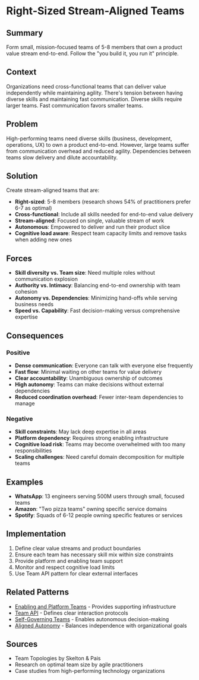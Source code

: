 ---
---
# Right-Sized Stream-Aligned Teams

## Summary
Form small, mission-focused teams of 5-8 members that own a product value stream end-to-end. Follow the "you build it, you run it" principle.

## Context
Organizations need cross-functional teams that can deliver value independently while maintaining agility. There's tension between having diverse skills and maintaining fast communication. Diverse skills require larger teams. Fast communication favors smaller teams.

## Problem
High-performing teams need diverse skills (business, development, operations, UX) to own a product end-to-end. However, large teams suffer from communication overhead and reduced agility. Dependencies between teams slow delivery and dilute accountability.

## Solution
Create stream-aligned teams that are:

- **Right-sized**: 5-8 members (research shows 54% of practitioners prefer 6-7 as optimal)
- **Cross-functional**: Include all skills needed for end-to-end value delivery
- **Stream-aligned**: Focused on single, valuable stream of work
- **Autonomous**: Empowered to deliver and run their product slice
- **Cognitive load aware**: Respect team capacity limits and remove tasks when adding new ones

## Forces
- **Skill diversity vs. Team size**: Need multiple roles without communication explosion
- **Authority vs. Intimacy**: Balancing end-to-end ownership with team cohesion
- **Autonomy vs. Dependencies**: Minimizing hand-offs while serving business needs
- **Speed vs. Capability**: Fast decision-making versus comprehensive expertise

## Consequences

### Positive
- **Dense communication**: Everyone can talk with everyone else frequently
- **Fast flow**: Minimal waiting on other teams for value delivery
- **Clear accountability**: Unambiguous ownership of outcomes
- **High autonomy**: Teams can make decisions without external dependencies
- **Reduced coordination overhead**: Fewer inter-team dependencies to manage

### Negative
- **Skill constraints**: May lack deep expertise in all areas
- **Platform dependency**: Requires strong enabling infrastructure
- **Cognitive load risk**: Teams may become overwhelmed with too many responsibilities
- **Scaling challenges**: Need careful domain decomposition for multiple teams

## Examples
- **WhatsApp**: 13 engineers serving 500M users through small, focused teams
- **Amazon**: "Two pizza teams" owning specific service domains
- **Spotify**: Squads of 6-12 people owning specific features or services

## Implementation
1. Define clear value streams and product boundaries
2. Ensure each team has necessary skill mix within size constraints
3. Provide platform and enabling team support
4. Monitor and respect cognitive load limits
5. Use Team API pattern for clear external interfaces

## Related Patterns
- [Enabling and Platform Teams](enabling-platform-teams.md) - Provides supporting infrastructure
- [Team API](team-api.md) - Defines clear interaction protocols
- [Self-Governing Teams](self-governing-teams.md) - Enables autonomous decision-making
- [Aligned Autonomy](aligned-autonomy.md) - Balances independence with organizational goals

## Sources
- Team Topologies by Skelton & Pais
- Research on optimal team size by agile practitioners
- Case studies from high-performing technology organizations